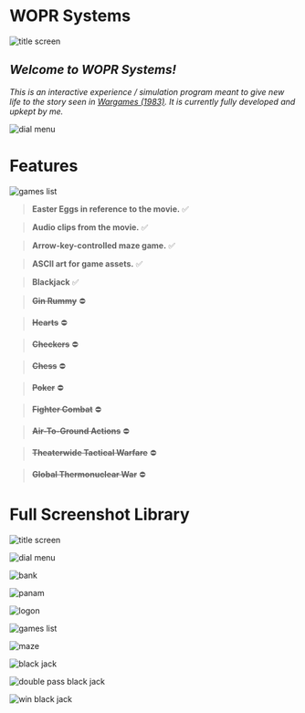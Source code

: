 # **WOPR Systems**
![title screen](https://user-images.githubusercontent.com/58278360/203690774-fada058b-4bb4-4119-a001-64b8912a7773.PNG)

## ***Welcome to WOPR Systems!***
*This is an interactive experience / simulation program meant to give new life to the story seen in [Wargames (1983)](https://en.wikipedia.org/wiki/WarGames).
It is currently fully developed and upkept by me.*


![dial menu](https://user-images.githubusercontent.com/58278360/203691794-95f27857-192d-484e-8636-78d5b47d7aa2.PNG)


# Features

![games list](https://user-images.githubusercontent.com/58278360/203691756-836502b8-8297-4c12-ae11-499a300a5a39.PNG)

> **Easter Eggs in reference to the movie.** ✅

> **Audio clips from the movie.** ✅

> **Arrow-key-controlled maze game.** ✅

> **ASCII art for game assets.** ✅

> **Blackjack** ✅

> **~~Gin Rummy~~** ⛔

> **~~Hearts~~** ⛔

> **~~Checkers~~** ⛔

> **~~Chess~~** ⛔

> **~~Poker~~** ⛔

> **~~Fighter Combat~~** ⛔

> **~~Air-To-Ground Actions~~** ⛔

> **~~Theaterwide Tactical Warfare~~** ⛔

> **~~Global Thermonuclear War~~** ⛔


# **Full Screenshot Library**
![title screen](https://user-images.githubusercontent.com/58278360/203691889-99cb99aa-891d-4470-b785-a2ac5c2a58b8.PNG)

![dial menu](https://user-images.githubusercontent.com/58278360/203691902-7fe7a4ca-5180-4505-81b9-559f34bea9b2.PNG)

![bank](https://user-images.githubusercontent.com/58278360/203691917-ae7efd1d-ea11-4a7b-adbc-da015381f0f9.PNG)

![panam](https://user-images.githubusercontent.com/58278360/203691926-0316fcfd-e440-4e83-9f63-df16903772e5.PNG)

![logon](https://user-images.githubusercontent.com/58278360/203691933-331c753f-5a07-410c-a94b-0bef38084b0c.PNG)

![games list](https://user-images.githubusercontent.com/58278360/203691943-09681350-fbf9-45c1-812c-7063dae410d4.PNG)

![maze](https://user-images.githubusercontent.com/58278360/203691958-5e538985-ea74-41cc-9763-a5d1ccd427f8.PNG)

![black jack](https://user-images.githubusercontent.com/58278360/203691973-2a1a94d9-c4a4-49d7-a02b-4a81b33e6052.PNG)

![double pass black jack](https://user-images.githubusercontent.com/58278360/203691982-a286c825-86cf-42ec-8e19-2471cdbe8f27.PNG)

![win black jack](https://user-images.githubusercontent.com/58278360/203691994-41e1eed4-8697-4565-8ad3-d90a569f1c44.PNG)
